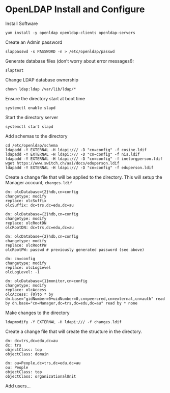 # OpenLDAP Install and Configure #

Install Software

	yum install -y openldap openldap-clients openldap-servers

Create an Admin password

	slappasswd -s PASSWORD -n > /etc/openldap/passwd

Generate database files (don’t worry about error messages!):

	slaptest

Change LDAP database ownership

	chown ldap:ldap /var/lib/ldap/*

Ensure the directory start at boot time

	systemctl enable slapd

Start the directory server

	systemctl start slapd

Add schemas to the directory

	cd /etc/openldap/schema
	ldapadd -Y EXTERNAL -H ldapi:/// -D "cn=config" -f cosine.ldif
	ldapadd -Y EXTERNAL -H ldapi:/// -D "cn=config" -f nis.ldif
	ldapadd -Y EXTERNAL -H ldapi:/// -D "cn=config" -f inetorgperson.ldif
	wget https://www.switch.ch/aai/docs/eduperson.ldif
	ldapadd -Y EXTERNAL -H ldapi:/// -D "cn=config" -f eduperson.ldif

Create a change file that will be applied to the directory. This will setup the Manager account, `changes.ldif`

	dn: olcDatabase={2}hdb,cn=config
	changetype: modify
	replace: olcSuffix
	olcSuffix: dc=trs,dc=edu,dc=au

	dn: olcDatabase={2}hdb,cn=config
	changetype: modify
	replace: olcRootDN
	olcRootDN: dc=trs,dc=edu,dc=au

	dn: olcDatabase={2}hdb,cn=config
	changetype: modify
	replace: olcRootPW
	olcRootPW: passwd # previously generated password (see above)

	dn: cn=config
	changetype: modify
	replace: olcLogLevel
	olcLogLevel: -1

	dn: olcDatabase={1}monitor,cn=config
	changetype: modify
	replace: olcAccess
	olcAccess: {0}to * by dn.base="gidNumber=0+uidNumber=0,cn=peercred,cn=external,cn=auth" read by dn.base="cn=Manager,dc=trs,dc=edu,dc=au" read by * none

Make changes to the directory

	ldapmodify -Y EXTERNAL -H ldapi:/// -f changes.ldif

Create a change file that will create the structure in the directory.

	dn: dc=trs,dc=edu,dc=au
	dc: trs
	objectClass: top
	objectClass: domain

	dn: ou=People,dc=trs,dc=edu,dc=au
	ou: People
	objectClass: top
	objectClass: organizationalUnit

Add users...